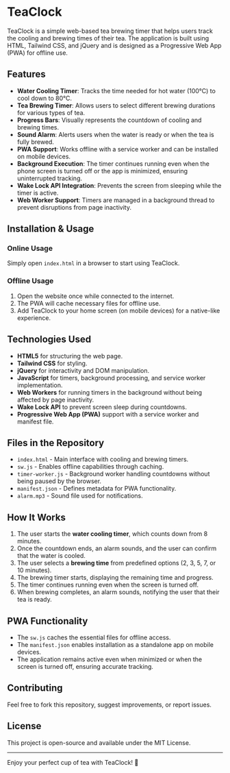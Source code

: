 # TeaClock

TeaClock is a simple web-based tea brewing timer that helps users track the cooling and brewing times of their tea. The application is built using HTML, Tailwind CSS, and jQuery and is designed as a Progressive Web App (PWA) for offline use.

## Features

- **Water Cooling Timer**: Tracks the time needed for hot water (100°C) to cool down to 80°C.
- **Tea Brewing Timer**: Allows users to select different brewing durations for various types of tea.
- **Progress Bars**: Visually represents the countdown of cooling and brewing times.
- **Sound Alarm**: Alerts users when the water is ready or when the tea is fully brewed.
- **PWA Support**: Works offline with a service worker and can be installed on mobile devices.
- **Background Execution**: The timer continues running even when the phone screen is turned off or the app is minimized, ensuring uninterrupted tracking.
- **Wake Lock API Integration**: Prevents the screen from sleeping while the timer is active.
- **Web Worker Support**: Timers are managed in a background thread to prevent disruptions from page inactivity.

## Installation & Usage

### Online Usage
Simply open `index.html` in a browser to start using TeaClock.

### Offline Usage
1. Open the website once while connected to the internet.
2. The PWA will cache necessary files for offline use.
3. Add TeaClock to your home screen (on mobile devices) for a native-like experience.

## Technologies Used

- **HTML5** for structuring the web page.
- **Tailwind CSS** for styling.
- **jQuery** for interactivity and DOM manipulation.
- **JavaScript** for timers, background processing, and service worker implementation.
- **Web Workers** for running timers in the background without being affected by page inactivity.
- **Wake Lock API** to prevent screen sleep during countdowns.
- **Progressive Web App (PWA)** support with a service worker and manifest file.

## Files in the Repository

- `index.html` - Main interface with cooling and brewing timers.
- `sw.js` - Enables offline capabilities through caching.
- `timer-worker.js` - Background worker handling countdowns without being paused by the browser.
- `manifest.json` - Defines metadata for PWA functionality.
- `alarm.mp3` - Sound file used for notifications.

## How It Works

1. The user starts the **water cooling timer**, which counts down from 8 minutes.
2. Once the countdown ends, an alarm sounds, and the user can confirm that the water is cooled.
3. The user selects a **brewing time** from predefined options (2, 3, 5, 7, or 10 minutes).
4. The brewing timer starts, displaying the remaining time and progress.
5. The timer continues running even when the screen is turned off.
6. When brewing completes, an alarm sounds, notifying the user that their tea is ready.

## PWA Functionality

- The `sw.js` caches the essential files for offline access.
- The `manifest.json` enables installation as a standalone app on mobile devices.
- The application remains active even when minimized or when the screen is turned off, ensuring accurate tracking.

## Contributing
Feel free to fork this repository, suggest improvements, or report issues.

## License
This project is open-source and available under the MIT License.

---
Enjoy your perfect cup of tea with TeaClock! 🍵